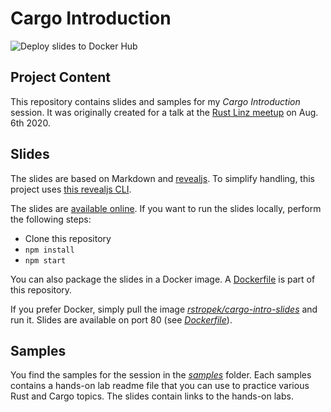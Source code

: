 # Cargo Introduction

![Deploy slides to Docker Hub](https://github.com/rstropek/CargoIntro/workflows/Deploy%20slides%20to%20Docker%20Hub/badge.svg)

## Project Content

This repository contains slides and samples for my *Cargo Introduction* session. It was originally created for a talk at the [Rust Linz meetup](https://www.meetup.com/de-DE/Rust-Linz/events/271857182/) on Aug. 6th 2020.

## Slides

The slides are based on Markdown and [revealjs](https://revealjs.com/). To simplify handling, this project uses [this revealjs CLI](https://github.com/vivaxy/node-reveal).

The slides are [available online](https://cargo-intro-slides.azurewebsites.net/). If you want to run the slides locally, perform the following steps:

* Clone this repository
* `npm install`
* `npm start`

You can also package the slides in a Docker image. A [Dockerfile](Dockerfile) is part of this repository.

If you prefer Docker, simply pull the image [*rstropek/cargo-intro-slides*](https://hub.docker.com/repository/docker/rstropek/cargo-intro-slides) and run it. Slides are available on port 80 (see [*Dockerfile*](Dockerfile)).

## Samples

You find the samples for the session in the [*samples*](samples) folder. Each samples contains a hands-on lab readme file that you can use to practice various Rust and Cargo topics. The slides contain links to the hands-on labs.
